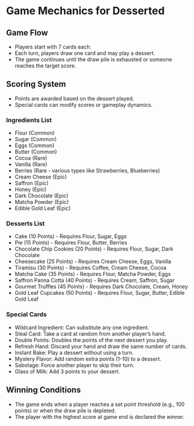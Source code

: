 # Game Mechanics for Desserted

## Game Flow
- Players start with 7 cards each.
- Each turn, players draw one card and may play a dessert.
- The game continues until the draw pile is exhausted or someone reaches the target score.

## Scoring System
- Points are awarded based on the dessert played.
- Special cards can modify scores or gameplay dynamics.

### Ingredients List
- Flour (Common)
- Sugar (Common)
- Eggs (Common)
- Butter (Common)
- Cocoa (Rare)
- Vanilla (Rare)
- Berries (Rare - various types like Strawberries, Blueberries)
- Cream Cheese (Epic)
- Saffron (Epic)
- Honey (Epic)
- Dark Chocolate (Epic)
- Matcha Powder (Epic)
- Edible Gold Leaf (Epic)

### Desserts List
- Cake (10 Points) - Requires Flour, Sugar, Eggs
- Pie (15 Points) - Requires Flour, Butter, Berries
- Chocolate Chip Cookies (20 Points) - Requires Flour, Sugar, Dark Chocolate
- Cheesecake (25 Points) - Requires Cream Cheese, Eggs, Vanilla
- Tiramisu (30 Points) - Requires Coffee, Cream Cheese, Cocoa
- Matcha Cake (35 Points) - Requires Flour, Matcha Powder, Eggs
- Saffron Panna Cotta (40 Points) - Requires Cream, Saffron, Sugar
- Gourmet Truffles (45 Points) - Requires Dark Chocolate, Cream, Honey
- Gold Leaf Cupcakes (50 Points) - Requires Flour, Sugar, Butter, Edible Gold Leaf

### Special Cards
- Wildcard Ingredient: Can substitute any one ingredient.
- Steal Card: Take a card at random from another player’s hand.
- Double Points: Doubles the points of the next dessert you play.
- Refresh Hand: Discard your hand and draw the same number of cards.
- Instant Bake: Play a dessert without using a turn.
- Mystery Flavor: Add random extra points (1-10) to a dessert.
- Sabotage: Force another player to skip their turn.
- Glass of Milk: Add 3 points to your dessert.

## Winning Conditions
- The game ends when a player reaches a set point threshold (e.g., 100 points) or when the draw pile is depleted.
- The player with the highest score at game end is declared the winner.
